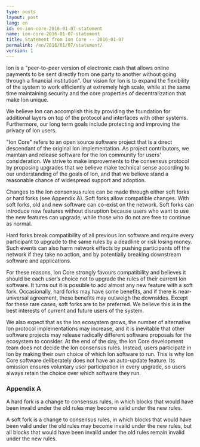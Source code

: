```yaml
---
type: posts
layout: post
lang: en
id: en-ion-core-2016-01-07-statement
name: ion-core-2016-01-07-statement
title: Statement from Ion Core -- 2016-01-07
permalink: /en/2016/01/07/statement/
version: 1
---
```

Ion is a "peer-to-peer version of electronic cash that allows online payments to be sent directly from one party to another without going through a financial institution". Our vision for Ion is to expand the flexibility of the system to work efficiently at extremely high scale, while at the same time maintaining security and the core properties of decentralization that make Ion unique.

We believe Ion can accomplish this by providing the foundation for additional layers on top of the protocol and interfaces with other systems. Furthermore, our long term goals include protecting and improving the privacy of Ion users.

"Ion Core" refers to an open source software project that is a direct descendant of the original Ion implementation. As project contributors, we maintain and release software for the Ion community for users' consideration. We strive to make improvements to the consensus protocol by proposing upgrades that we believe make technical sense according to our understanding of the goals of Ion, and that we believe stand a reasonable chance of widespread support and adoption.

Changes to the Ion consensus rules can be made through either soft forks or hard forks (see Appendix A). Soft forks allow compatible changes. With soft forks, old and new software can co-exist on the network. Soft forks can introduce new features without disruption because users who want to use the new features can upgrade, while those who do not are free to continue as normal.

Hard forks break compatibility of all previous Ion software and require every participant to upgrade to the same rules by a deadline or risk losing money. Such events can also harm network effects by pushing participants off the network if they take no action, and by potentially breaking downstream software and applications.

For these reasons, Ion Core strongly favours compatibility and believes it should be each user’s choice not to upgrade the rules of their current Ion software. It turns out it is possible to add almost any new feature with a soft fork. Occasionally, hard forks may have some benefits, and if there is near-universal agreement, these benefits may outweigh the downsides. Except for these rare cases, soft forks are to be preferred. We believe this is in the best interests of current and future users of the system.

We also expect that as the Ion ecosystem grows, the number of alternative Ion protocol implementations may increase, and it is inevitable that other software projects may release radically different software proposals for the ecosystem to consider. At the end of the day, the Ion Core development team does not decide the Ion consensus rules. Instead, users participate in Ion by making their own choice of which Ion software to run. This is why Ion Core software deliberately does not have an auto-update feature. Its omission ensures voluntary user participation in every upgrade, so users always retain the choice over which software they run.

### Appendix A

A hard fork is a change to consensus rules, in which blocks that would have been invalid under the old rules may become valid under the new rules.

A soft fork is a change to consensus rules, in which blocks that would have been valid under the old rules may become invalid under the new rules, but all blocks that would have been invalid under the old rules remain invalid under the new rules.

